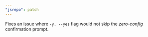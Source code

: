 ```yaml
---
"jsrepo": patch
---
```


Fixes an issue where `-y, --yes` flag would not skip the _zero-config_ confirmation prompt.
